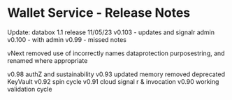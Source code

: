 ﻿# Wallet Service - Release Notes

Update: databox 1.1 release 11/05/23 
v0.103 - updates and signalr admin
v0.100 - with admin
v0.99 - missed notes

vNext
removed use of incorrectly names dataprotection purposestring, and renamed where appropriate

v0.98
 authZ and sustainability
v0.93
 updated memory
 removed deprecated KeyVault 
v0.92
 spin cycle 
v0.91
 cloud signal r & invocation
v0.90
 working validation cycle